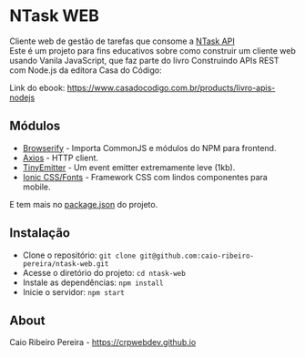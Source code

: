 # NTask WEB

Cliente web de gestão de tarefas que consome a [NTask API](https://github.com/caio-ribeiro-pereira/ntask-api)  
Este é um projeto para fins educativos sobre como construir um cliente web usando Vanila JavaScript, que faz parte do livro Construindo APIs REST com Node.js da editora Casa do Código:

Link do ebook: https://www.casadocodigo.com.br/products/livro-apis-nodejs

## Módulos

* [Browserify](https://browserify.org) - Importa CommonJS e módulos do NPM para frontend.
* [Axios](https://www.npmjs.com/package/axios) - HTTP client.
* [TinyEmitter](https://www.npmjs.com/package/tiny-emitter) - Um event emitter extremamente leve (1kb).
* [Ionic CSS/Fonts](https://ionicframework.com) - Framework CSS com lindos componentes para mobile.


E tem mais no [package.json](https://github.com/caio-ribeiro-pereira/ntask-web/blob/master/package.json) do projeto.

## Instalação

* Clone o repositório: `git clone git@github.com:caio-ribeiro-pereira/ntask-web.git`
* Acesse o diretório do projeto: `cd ntask-web`
* Instale as dependências: `npm install`
* Inicie o servidor: `npm start`

## About

Caio Ribeiro Pereira - https://crpwebdev.github.io
